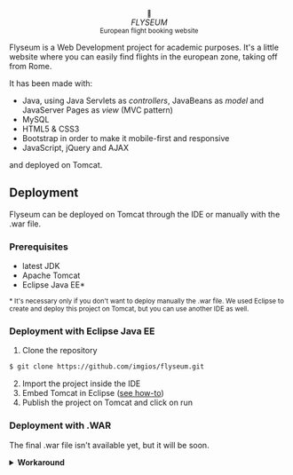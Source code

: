 <p align="center">
  <sub>🛫</sub>
  <br/><i>FLYSEUM</i>
  <br/><sub>European flight booking website</sub>
</p>

Flyseum is a Web Development project for academic purposes. It's a little website where you can easily find flights in the european zone, taking off from Rome.

It has been made with:
- Java, using Java Servlets as _controllers_, JavaBeans as _model_ and JavaServer Pages as _view_ (MVC pattern)
- MySQL
- HTML5 & CSS3
- Bootstrap in order to make it mobile-first and responsive
- JavaScript, jQuery and AJAX

and deployed on Tomcat.

## Deployment
Flyseum can be deployed on Tomcat through the IDE or manually with the .war file.

### Prerequisites
- latest JDK
- Apache Tomcat
- Eclipse Java EE*

<p><sub>* It's necessary only if you don't want to deploy manually the .war file. We used Eclipse to create and deploy this project on Tomcat, but you can use another IDE as well.</sub></p>

### Deployment with Eclipse Java EE
1. Clone the repository
```bash
$ git clone https://github.com/imgios/flyseum.git
```
2. Import the project inside the IDE
3. Embed Tomcat in Eclipse ([see how-to](https://help.eclipse.org/kepler/index.jsp?topic=%2Forg.eclipse.jst.server.ui.doc.user%2Ftopics%2Ftomcat.html))
4. Publish the project on Tomcat and click on run

### Deployment with .WAR
The final .war file isn't available yet, but it will be soon.

<details><summary markdown="span"><strong>Workaround</strong></summary>

1. Clone the repository
```bash
$ git clone https://github.com/imgios/flyseum.git
```
2. Import the project inside the IDE
3. Export as Web Archive (WAR)
4. Drop the .WAR file into the $CATALINA_HOME\webapps directory of your Tomcat server
5. Start the server and visit localhost:8080/Flyseum

</details>
